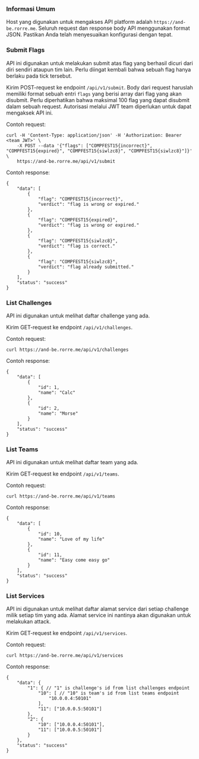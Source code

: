 ### Informasi Umum
Host yang digunakan untuk mengakses API platform adalah `https://and-be.rorre.me`. Seluruh request dan response body API menggunakan format JSON. Pastikan Anda telah menyesuaikan konfigurasi dengan tepat.

### Submit Flags
API ini digunakan untuk melakukan submit atas flag yang berhasil dicuri dari diri sendiri ataupun tim lain. Perlu diingat kembali bahwa sebuah flag hanya berlaku pada tick tersebut.

Kirim POST-request ke endpoint `/api/v1/submit`. Body dari request haruslah memiliki format sebuah entri `flags` yang berisi array dari flag yang akan disubmit. Perlu diperhatikan bahwa maksimal 100 flag yang dapat disubmit dalam sebuah request. Autorisasi melalui JWT team diperlukan untuk dapat mengaksek API ini.

Contoh request:
```
curl -H 'Content-Type: application/json' -H 'Authorization: Bearer <team JWT>' \
    -X POST --data '{"flags": ["COMPFEST15{incorrect}", "COMPFEST15{expired}", "COMPFEST15{siwlzc8}", "COMPFEST15{siwlzc8}"]}' \
    https://and-be.rorre.me/api/v1/submit
```

Contoh response:
```
{
    "data": [
        {
            "flag": "COMPFEST15{incorrect}",
            "verdict": "flag is wrong or expired."
        },
        {
            "flag": "COMPFEST15{expired}",
            "verdict": "flag is wrong or expired."
        },
        {
            "flag": "COMPFEST15{siwlzc8}",
            "verdict": "flag is correct."
        },
        {
            "flag": "COMPFEST15{siwlzc8}",
            "verdict": "flag already submitted."
        }
    ],
    "status": "success"
}
```

### List Challenges
API ini digunakan untuk melihat daftar challenge yang ada.

Kirim GET-request ke endpoint `/api/v1/challenges`.

Contoh request:
```
curl https://and-be.rorre.me/api/v1/challenges
```

Contoh response:
```
{
    "data": [
        {
            "id": 1,
            "name": "Calc"
        },
        {
            "id": 2,
            "name": "Morse"
        }
    ],
    "status": "success"
}
```

### List Teams
API ini digunakan untuk melihat daftar team yang ada.

Kirim GET-request ke endpoint `/api/v1/teams`.

Contoh request:
```
curl https://and-be.rorre.me/api/v1/teams
```

Contoh response:
```
{
    "data": [
        {
            "id": 10,
            "name": "Love of my life"
        },
        {
            "id": 11,
            "name": "Easy come easy go"
        }
    ],
    "status": "success"
}
```

### List Services
API ini digunakan untuk melihat daftar alamat service dari setiap challenge milik setiap tim yang ada. Alamat service ini nantinya akan digunakan untuk melakukan attack.

Kirim GET-request ke endpoint `/api/v1/services`.

Contoh request:
```
curl https://and-be.rorre.me/api/v1/services
```

Contoh response:
```
{
    "data": {
        "1": { // "1" is challenge's id from list challenges endpoint
            "10": [ // "10" is team's id from list teams endpoint
                "10.0.0.4:50101"
            ],
            "11": ["10.0.0.5:50101"]
        },
        "2": {
            "10": ["10.0.0.4:50101"],
            "11": ["10.0.0.5:50101"]
        }
    },
    "status": "success"
}
```